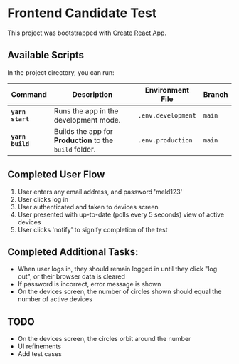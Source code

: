 # Frontend Candidate Test

This project was bootstrapped with [Create React App](https://github.com/facebook/create-react-app).

## Available Scripts

In the project directory, you can run:

| Command | Description | Environment File | Branch |
| -------- | -------- | -------- | -------- |
| **`yarn start`** | Runs the app in the development mode. | `.env.development` | `main` |
| **`yarn build`** | Builds the app for **Production** to the `build` folder. | `.env.production` | `main` |

## Completed User Flow
1. User enters any email address, and password 'meld123'
2. User clicks log in
3. User authenticated and taken to devices screen
4. User presented with up-to-date (polls every 5 seconds) view of active devices
5. User clicks 'notify' to signify completion of the test

## Completed Additional Tasks:
* When user logs in, they should remain logged in until they click "log out", or their browser data is cleared
* If password is incorrect, error message is shown
* On the devices screen, the number of circles shown should equal the number of active devices

## TODO
* On the devices screen, the circles orbit around the number
* UI refinements
* Add test cases

